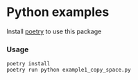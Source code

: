 # Python examples

Install [poetry](https://python-poetry.org/docs/#installation) to use this package

### Usage

```
poetry install
poetry run python example1_copy_space.py
```
